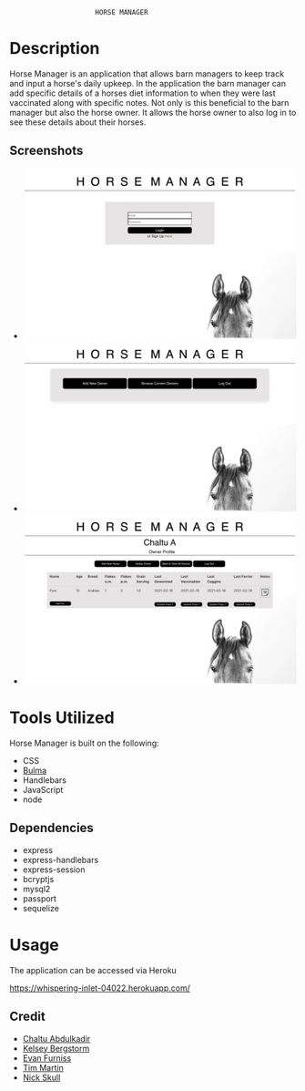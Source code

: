                          HORSE MANAGER

# Description

Horse Manager is an application that allows barn managers to keep track and input a horse's daily upkeep. In the application the barn manager can add specific details of a horses diet information to when they were last vaccinated along with specific notes. Not only is this beneficial to the barn manager but also the horse owner. It allows the horse owner to also log in to see these details about their horses.

## Screenshots
- ![Login page](./public/assets/css/loginPage.png)	
- ![Manager page](./public/assets/css/manager.png)
- ![Horse Owner page](./public/assets/css/horseOwner.png)

# Tools Utilized 

Horse Manager is built on the following:

- CSS
- [Bulma](https://bulma.io/)
- Handlebars
- JavaScript
- node

## Dependencies
- express
- express-handlebars
- express-session
- bcryptjs
- mysql2
- passport
- sequelize


# Usage 
The application can be accessed via Heroku

https://whispering-inlet-04022.herokuapp.com/


## Credit

- [Chaltu Abdulkadir](https://github.com/cmabdulkadir)
- [Kelsey Bergstorm](https://github.com/BergstromKelsey)
- [Evan Furniss](https://github.com/evanfurniss) 
- [Tim Martin](https://github.com/TimMartin13) 
- [Nick Skull](https://github.com/NickStull)


